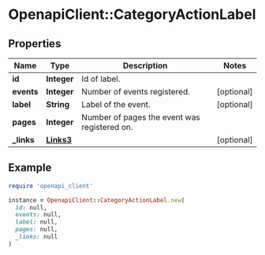 # OpenapiClient::CategoryActionLabel

## Properties

| Name | Type | Description | Notes |
| ---- | ---- | ----------- | ----- |
| **id** | **Integer** | Id of label. |  |
| **events** | **Integer** | Number of events registered. | [optional] |
| **label** | **String** | Label of the event. | [optional] |
| **pages** | **Integer** | Number of pages the event was registered on. |  |
| **_links** | [**Links3**](Links3.md) |  | [optional] |

## Example

```ruby
require 'openapi_client'

instance = OpenapiClient::CategoryActionLabel.new(
  id: null,
  events: null,
  label: null,
  pages: null,
  _links: null
)
```

